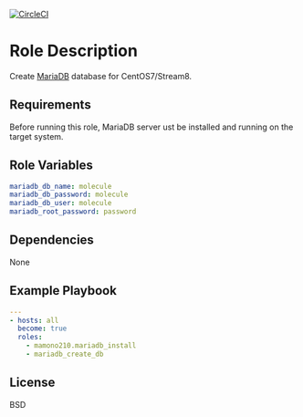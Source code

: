 [![CircleCI](https://circleci.com/gh/ansible-roles-mamono210/mariadb_create_db/tree/main.svg?style=svg)](https://circleci.com/gh/ansible-roles-mamono210/mariadb_create_db/tree/main)

Role Description
=========

Create [MariaDB](https://mariadb.org) database for CentOS7/Stream8.

Requirements
------------

Before running this role, MariaDB server ust be installed and running on the target system.

Role Variables
--------------

```YAML
mariadb_db_name: molecule
mariadb_db_password: molecule
mariadb_db_user: molecule
mariadb_root_password: password
```

Dependencies
------------

None

Example Playbook
----------------

```YAML
---
- hosts: all
  become: true
  roles:
    - mamono210.mariadb_install
    - mariadb_create_db
```

License
-------

BSD
